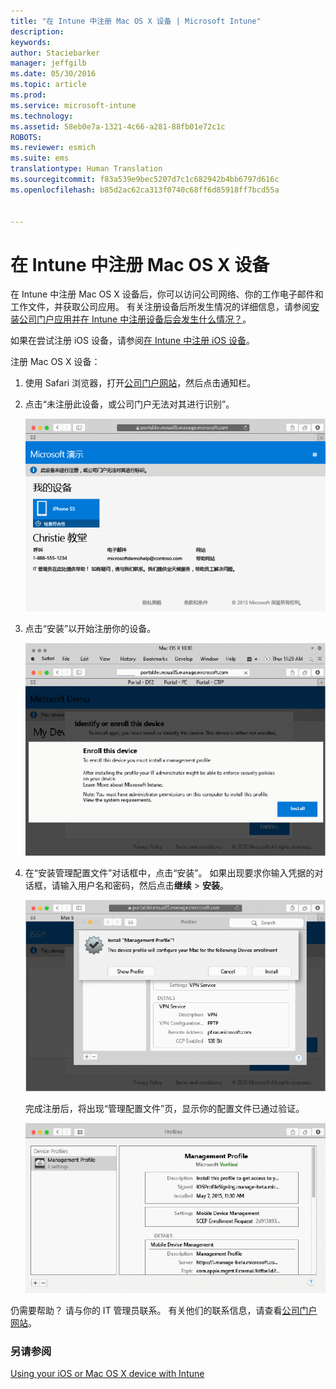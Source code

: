 ```yaml
---
title: "在 Intune 中注册 Mac OS X 设备 | Microsoft Intune"
description: 
keywords: 
author: Staciebarker
manager: jeffgilb
ms.date: 05/30/2016
ms.topic: article
ms.prod: 
ms.service: microsoft-intune
ms.technology: 
ms.assetid: 58eb0e7a-1321-4c66-a281-88fb01e72c1c
ROBOTS: 
ms.reviewer: esmich
ms.suite: ems
translationtype: Human Translation
ms.sourcegitcommit: f83a539e9bec5207d7c1c682942b4bb6797d616c
ms.openlocfilehash: b85d2ac62ca313f0740c68ff6d85918ff7bcd55a


---
```



# 在 Intune 中注册 Mac OS X 设备

在 Intune 中注册 Mac OS X 设备后，你可以访问公司网络、你的工作电子邮件和工作文件，并获取公司应用。 有关注册设备后所发生情况的详细信息，请参阅[安装公司门户应用并在 Intune 中注册设备后会发生什么情况？](what-happens-if-you-install-the-company-portal-app-and-enroll-your-device-in-intune-ios.md)。

如果在尝试注册 iOS 设备，请参阅[在 Intune 中注册 iOS 设备](enroll-your-device-in-intune-ios.md)。


注册 Mac OS X 设备：

1.  使用 Safari 浏览器，打开[公司门户网站](https://portal.manage.microsoft.com)，然后点击通知栏。

2.  点击“未注册此设备，或公司门户无法对其进行识别”。

    ![device-not-enrolled](./media/1-macosx-enroll-tap-enroll.png) 

3.  点击“安装”以开始注册你的设备。

    ![tap-install-to-enroll](./media/2-macosx-enroll--install-button.png) 

4.  在“安装管理配置文件”对话框中，点击“安装”。 如果出现要求你输入凭据的对话框，请输入用户名和密码，然后点击**继续** &gt; **安装**。

    ![install-management-profile](./media/3-macosx-enroll-tap-install.png) 

    完成注册后，将出现“管理配置文件”页，显示你的配置文件已通过验证。

    ![management-profile-verified](./media/4-macosx-enroll-done.png) 

仍需要帮助？ 请与你的 IT 管理员联系。 有关他们的联系信息，请查看[公司门户网站](http://portal.manage.microsoft.com)。

### 另请参阅
[Using your iOS or Mac OS X device with Intune](using-your-ios-or-mac-os-x-device-with-intune.md)


<!--HONumber=Jun16_HO4-->


